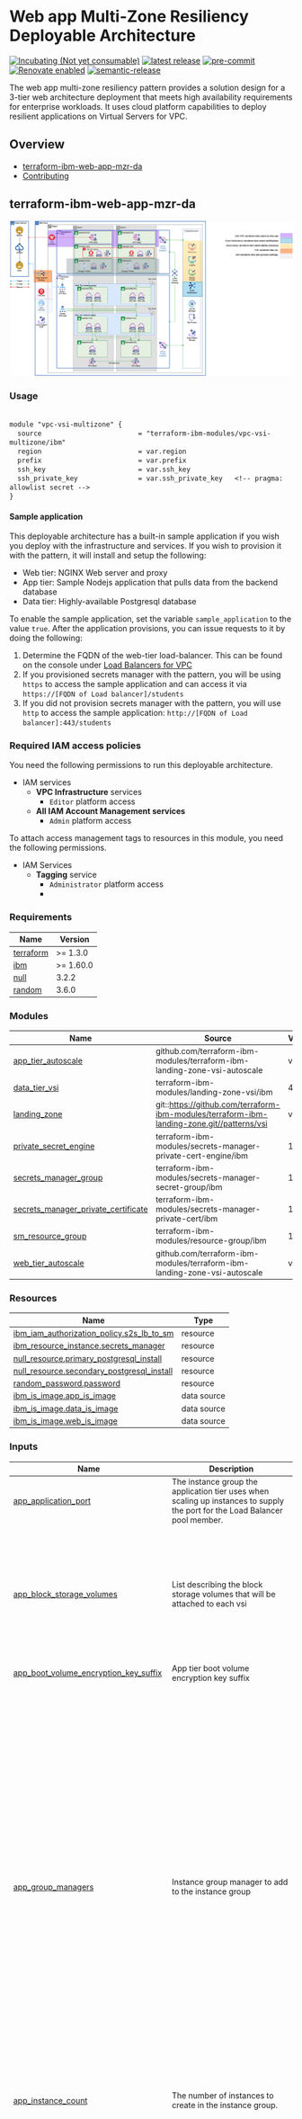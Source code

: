 <!-- Update this title with a descriptive name. Use sentence case. -->
# Web app Multi-Zone Resiliency Deployable Architecture

<!--
Update status and "latest release" badges:
  1. For the status options, see https://terraform-ibm-modules.github.io/documentation/#/badge-status
  2. Update the "latest release" badge to point to the correct module's repo. Replace "terraform-ibm-module-template" in two places.
-->
[![Incubating (Not yet consumable)](https://img.shields.io/badge/status-Incubating%20(Not%20yet%20consumable)-red)](https://terraform-ibm-modules.github.io/documentation/#/badge-status)
[![latest release](https://img.shields.io/github/v/release/terraform-ibm-modules/terraform-ibm-web-app-mzr-da?logo=GitHub&sort=semver)](https://github.com/terraform-ibm-modules/terraform-ibm-web-app-mzr-da/releases/latest)
[![pre-commit](https://img.shields.io/badge/pre--commit-enabled-brightgreen?logo=pre-commit&logoColor=white)](https://github.com/pre-commit/pre-commit)
[![Renovate enabled](https://img.shields.io/badge/renovate-enabled-brightgreen.svg)](https://renovatebot.com/)
[![semantic-release](https://img.shields.io/badge/%20%20%F0%9F%93%A6%F0%9F%9A%80-semantic--release-e10079.svg)](https://github.com/semantic-release/semantic-release)

<!-- Add a description of module(s) in this repo -->
The web app multi-zone resiliency pattern provides a solution design for a 3-tier web architecture deployment that meets high availability requirements for enterprise workloads. It uses cloud platform capabilities to deploy resilient applications on Virtual Servers for VPC.


<!-- The following content is automatically populated by the pre-commit hook -->
<!-- BEGIN OVERVIEW HOOK -->
## Overview
* [terraform-ibm-web-app-mzr-da](#terraform-ibm-web-app-mzr-da)
* [Contributing](#contributing)
<!-- END OVERVIEW HOOK -->


<!--
If this repo contains any reference architectures, uncomment the heading below and link to them.
(Usually in the `/reference-architectures` directory.)
See "Reference architecture" in the public documentation at
https://terraform-ibm-modules.github.io/documentation/#/implementation-guidelines?id=reference-architecture
-->
<!-- ## Reference architectures -->


<!-- Replace this heading with the name of the root level module (the repo name) -->
## terraform-ibm-web-app-mzr-da

![pattern-vpc-vsi](../../images/VPC-Resiliency-da.drawio.png)

### Usage

```hcl

module "vpc-vsi-multizone" {
  source                        = "terraform-ibm-modules/vpc-vsi-multizone/ibm"
  region                        = var.region
  prefix                        = var.prefix
  ssh_key                       = var.ssh_key
  ssh_private_key               = var.ssh_private_key   <!-- pragma: allowlist secret -->
}

```

#### Sample application

This deployable architecture has a built-in sample application if you wish you deploy with the infrastructure and services.  If you wish to provision it with the pattern, it will install and setup the following:

* Web tier: NGINX Web server and proxy
* App tier: Sample Nodejs application that pulls data from the backend database
* Data tier: Highly-available Postgresql database

To enable the sample application, set the variable `sample_application` to the value `true`.  After the application provisions, you can issue requests to it by doing the following:

1. Determine the FQDN of the web-tier load-balancer.  This can be found on the console under [Load Balancers for VPC](https://cloud.ibm.com/vpc-ext/network/loadBalancers)
2. If you provisioned secrets manager with the pattern, you will be using `https` to access the sample application and can access it via `https://[FQDN of Load balancer]/students`
3. If you did not provision secrets manager with the pattern, you will use `http` to access the sample application: `http://[FQDN of Load balancer]:443/students`

### Required IAM access policies

<!-- PERMISSIONS REQUIRED TO RUN MODULE
If this module requires permissions, uncomment the following block and update
the sample permissions, following the format.
Replace the sample Account and IBM Cloud service names and roles with the
information in the console at
Manage > Access (IAM) > Access groups > Access policies.
-->

You need the following permissions to run this deployable architecture.

- IAM services
    - **VPC Infrastructure** services
        - `Editor` platform access
    - **All IAM Account Management services**
        - `Admin` platform access

To attach access management tags to resources in this module, you need the following permissions.

- IAM Services
    - **Tagging** service
        - `Administrator` platform access
        -
<!-- NO PERMISSIONS FOR MODULE
If no permissions are required for the module, uncomment the following
statement instead the previous block.
-->

<!-- No permissions are needed to run this module.-->


<!-- The following content is automatically populated by the pre-commit hook -->
<!-- BEGINNING OF PRE-COMMIT-TERRAFORM DOCS HOOK -->
### Requirements

| Name | Version |
|------|---------|
| <a name="requirement_terraform"></a> [terraform](#requirement\_terraform) | >= 1.3.0 |
| <a name="requirement_ibm"></a> [ibm](#requirement\_ibm) | >= 1.60.0 |
| <a name="requirement_null"></a> [null](#requirement\_null) | 3.2.2 |
| <a name="requirement_random"></a> [random](#requirement\_random) | 3.6.0 |

### Modules

| Name | Source | Version |
|------|--------|---------|
| <a name="module_app_tier_autoscale"></a> [app\_tier\_autoscale](#module\_app\_tier\_autoscale) | github.com/terraform-ibm-modules/terraform-ibm-landing-zone-vsi-autoscale | v1.0.0 |
| <a name="module_data_tier_vsi"></a> [data\_tier\_vsi](#module\_data\_tier\_vsi) | terraform-ibm-modules/landing-zone-vsi/ibm | 4.0.0 |
| <a name="module_landing_zone"></a> [landing\_zone](#module\_landing\_zone) | git::https://github.com/terraform-ibm-modules/terraform-ibm-landing-zone.git//patterns/vsi | v6.1.1 |
| <a name="module_private_secret_engine"></a> [private\_secret\_engine](#module\_private\_secret\_engine) | terraform-ibm-modules/secrets-manager-private-cert-engine/ibm | 1.2.2 |
| <a name="module_secrets_manager_group"></a> [secrets\_manager\_group](#module\_secrets\_manager\_group) | terraform-ibm-modules/secrets-manager-secret-group/ibm | 1.1.4 |
| <a name="module_secrets_manager_private_certificate"></a> [secrets\_manager\_private\_certificate](#module\_secrets\_manager\_private\_certificate) | terraform-ibm-modules/secrets-manager-private-cert/ibm | 1.1.3 |
| <a name="module_sm_resource_group"></a> [sm\_resource\_group](#module\_sm\_resource\_group) | terraform-ibm-modules/resource-group/ibm | 1.1.5 |
| <a name="module_web_tier_autoscale"></a> [web\_tier\_autoscale](#module\_web\_tier\_autoscale) | github.com/terraform-ibm-modules/terraform-ibm-landing-zone-vsi-autoscale | v1.0.0 |

### Resources

| Name | Type |
|------|------|
| [ibm_iam_authorization_policy.s2s_lb_to_sm](https://registry.terraform.io/providers/IBM-Cloud/ibm/latest/docs/resources/iam_authorization_policy) | resource |
| [ibm_resource_instance.secrets_manager](https://registry.terraform.io/providers/IBM-Cloud/ibm/latest/docs/resources/resource_instance) | resource |
| [null_resource.primary_postgresql_install](https://registry.terraform.io/providers/hashicorp/null/3.2.2/docs/resources/resource) | resource |
| [null_resource.secondary_postgresql_install](https://registry.terraform.io/providers/hashicorp/null/3.2.2/docs/resources/resource) | resource |
| [random_password.password](https://registry.terraform.io/providers/hashicorp/random/3.6.0/docs/resources/password) | resource |
| [ibm_is_image.app_is_image](https://registry.terraform.io/providers/IBM-Cloud/ibm/latest/docs/data-sources/is_image) | data source |
| [ibm_is_image.data_is_image](https://registry.terraform.io/providers/IBM-Cloud/ibm/latest/docs/data-sources/is_image) | data source |
| [ibm_is_image.web_is_image](https://registry.terraform.io/providers/IBM-Cloud/ibm/latest/docs/data-sources/is_image) | data source |

### Inputs

| Name | Description | Type | Default | Required |
|------|-------------|------|---------|:--------:|
| <a name="input_app_application_port"></a> [app\_application\_port](#input\_app\_application\_port) | The instance group the application tier uses when scaling up instances to supply the port for the Load Balancer pool member. | `number` | `3000` | no |
| <a name="input_app_block_storage_volumes"></a> [app\_block\_storage\_volumes](#input\_app\_block\_storage\_volumes) | List describing the block storage volumes that will be attached to each vsi | <pre>list(<br>    object({<br>      name              = string<br>      profile           = string<br>      capacity          = optional(number)<br>      iops              = optional(number)<br>      encryption_key    = optional(string)<br>      resource_group_id = optional(string)<br>    })<br>  )</pre> | `[]` | no |
| <a name="input_app_boot_volume_encryption_key_suffix"></a> [app\_boot\_volume\_encryption\_key\_suffix](#input\_app\_boot\_volume\_encryption\_key\_suffix) | App tier boot volume encryption key suffix | `string` | `"vsi-volume-key"` | no |
| <a name="input_app_group_managers"></a> [app\_group\_managers](#input\_app\_group\_managers) | Instance group manager to add to the instance group | <pre>list(<br>    object({<br>      name                 = string<br>      aggregation_window   = optional(number)<br>      cooldown             = optional(number)<br>      enable_manager       = optional(bool)<br>      manager_type         = string<br>      max_membership_count = optional(number)<br>      min_membership_count = optional(number)<br>      actions = optional(<br>        list(<br>          object({<br>            name                 = string<br>            cron_spec            = optional(string)<br>            membership_count     = optional(number)<br>            max_membership_count = optional(number)<br>            min_membership_count = optional(number)<br>            run_at               = optional(string)<br>          })<br>        )<br>      )<br>      policies = optional(<br>        list(<br>          object({<br>            name         = string<br>            metric_type  = string<br>            metric_value = number<br>            policy_type  = string<br>          })<br>        )<br>      )<br>    })<br>  )</pre> | <pre>[<br>  {<br>    "aggregation_window": 120,<br>    "cooldown": 300,<br>    "enable_manager": true,<br>    "manager_type": "autoscale",<br>    "max_membership_count": 4,<br>    "min_membership_count": 1,<br>    "name": "app",<br>    "policies": [<br>      {<br>        "metric_type": "cpu",<br>        "metric_value": 70,<br>        "name": "app-policy",<br>        "policy_type": "target"<br>      }<br>    ]<br>  }<br>]</pre> | no |
| <a name="input_app_instance_count"></a> [app\_instance\_count](#input\_app\_instance\_count) | The number of instances to create in the instance group. | `number` | `1` | no |
| <a name="input_app_load_balancers"></a> [app\_load\_balancers](#input\_app\_load\_balancers) | Load balancers to add to VSI | <pre>list(<br>    object({<br>      name                    = string<br>      type                    = string<br>      listener_port           = number<br>      listener_protocol       = string<br>      connection_limit        = number<br>      idle_connection_timeout = optional(number)<br>      algorithm               = string<br>      protocol                = string<br>      health_delay            = number<br>      health_retries          = number<br>      health_timeout          = number<br>      health_type             = string<br>      pool_member_port        = string<br>      profile                 = optional(string)<br>      dns = optional(<br>        object({<br>          instance_crn = string<br>          zone_id      = string<br>        })<br>      )<br>      security_group = optional(<br>        object({<br>          name = string<br>          rules = list(<br>            object({<br>              name      = string<br>              direction = string<br>              source    = string<br>              tcp = optional(<br>                object({<br>                  port_max = number<br>                  port_min = number<br>                })<br>              )<br>              udp = optional(<br>                object({<br>                  port_max = number<br>                  port_min = number<br>                })<br>              )<br>              icmp = optional(<br>                object({<br>                  type = number<br>                  code = number<br>                })<br>              )<br>            })<br>          )<br>        })<br>      )<br>    })<br>  )</pre> | <pre>[<br>  {<br>    "algorithm": "round_robin",<br>    "connection_limit": 10,<br>    "health_delay": 60,<br>    "health_retries": 5,<br>    "health_timeout": 30,<br>    "health_type": "tcp",<br>    "listener_port": 3000,<br>    "listener_protocol": "tcp",<br>    "name": "app-lb",<br>    "pool_member_port": 3000,<br>    "protocol": "tcp",<br>    "security_group": {<br>      "name": "app-lb-sg",<br>      "rules": [<br>        {<br>          "direction": "inbound",<br>          "name": "allow-vpc-inbound",<br>          "source": "10.0.0.0/8"<br>        },<br>        {<br>          "direction": "outbound",<br>          "name": "allow-vpc-outbound",<br>          "source": "10.0.0.0/8"<br>        }<br>      ]<br>    },<br>    "type": "private"<br>  }<br>]</pre> | no |
| <a name="input_app_machine_type"></a> [app\_machine\_type](#input\_app\_machine\_type) | Application tier machine type to use | `string` | `"cx2-2x4"` | no |
| <a name="input_app_os_profile"></a> [app\_os\_profile](#input\_app\_os\_profile) | Application tier machine type to use | `string` | `"ibm-centos-stream-9-amd64-5"` | no |
| <a name="input_app_security_group"></a> [app\_security\_group](#input\_app\_security\_group) | The security group surrounding the application tier VSIs | <pre>object({<br>    name                         = string<br>    add_ibm_cloud_internal_rules = optional(bool, false)<br>    rules = list(<br>      object({<br>        name      = string<br>        direction = string<br>        source    = string<br>        tcp = optional(<br>          object({<br>            port_max = number<br>            port_min = number<br>          })<br>        )<br>        udp = optional(<br>          object({<br>            port_max = number<br>            port_min = number<br>          })<br>        )<br>        icmp = optional(<br>          object({<br>            type = number<br>            code = number<br>          })<br>        )<br>      })<br>    )<br>  })</pre> | <pre>{<br>  "name": "app-sg",<br>  "rules": [<br>    {<br>      "direction": "inbound",<br>      "name": "allow-vpc-inbound",<br>      "source": "10.0.0.0/8"<br>    },<br>    {<br>      "direction": "inbound",<br>      "name": "allow-ibm-inbound",<br>      "source": "161.26.0.0/16"<br>    },<br>    {<br>      "direction": "outbound",<br>      "name": "allow-vpc-outbound",<br>      "source": "10.0.0.0/8"<br>    },<br>    {<br>      "direction": "outbound",<br>      "name": "allow-ibm-outbound",<br>      "source": "161.26.0.0/16"<br>    }<br>  ]<br>}</pre> | no |
| <a name="input_cert_common_name"></a> [cert\_common\_name](#input\_cert\_common\_name) | A fully qualified domain name or host domain name for the certificate to be created. | `string` | `"test.webapp.com"` | no |
| <a name="input_certificate_template_name"></a> [certificate\_template\_name](#input\_certificate\_template\_name) | The name of the Certificate Template to create for a private\_cert secret engine. When `var.existing_sm_instance_guid` is `true`, then it has to be the existing template name that exists in the private cert engine. | `string` | `"my-template"` | no |
| <a name="input_create_s2s_lb_to_sm"></a> [create\_s2s\_lb\_to\_sm](#input\_create\_s2s\_lb\_to\_sm) | Create a service-to-service authorization between VPC LB and Secrets Manager. | `bool` | `true` | no |
| <a name="input_data_block_storage_volumes"></a> [data\_block\_storage\_volumes](#input\_data\_block\_storage\_volumes) | The data block storage volume to attach to the data VSIs | <pre>list(<br>    object({<br>      name              = string<br>      profile           = string<br>      capacity          = optional(number)<br>      iops              = optional(number)<br>      encryption_key    = optional(string)<br>      resource_group_id = optional(string)<br>    })<br>  )</pre> | <pre>[<br>  {<br>    "capacity": 50,<br>    "name": "data",<br>    "profile": "general-purpose"<br>  }<br>]</pre> | no |
| <a name="input_data_boot_volume_encryption_key_suffix"></a> [data\_boot\_volume\_encryption\_key\_suffix](#input\_data\_boot\_volume\_encryption\_key\_suffix) | Data tier boot volume encryption key suffix | `string` | `"vsi-volume-key"` | no |
| <a name="input_data_machine_type"></a> [data\_machine\_type](#input\_data\_machine\_type) | Application tier machine type to use | `string` | `"cx2-2x4"` | no |
| <a name="input_data_os_profile"></a> [data\_os\_profile](#input\_data\_os\_profile) | Application tier os profile to use | `string` | `"ibm-centos-stream-9-amd64-5"` | no |
| <a name="input_data_security_group"></a> [data\_security\_group](#input\_data\_security\_group) | The security group surrounding the data tier VSIs | <pre>object({<br>    name                         = string<br>    add_ibm_cloud_internal_rules = optional(bool, false)<br>    rules = list(<br>      object({<br>        name      = string<br>        direction = string<br>        source    = string<br>        tcp = optional(<br>          object({<br>            port_max = number<br>            port_min = number<br>          })<br>        )<br>        udp = optional(<br>          object({<br>            port_max = number<br>            port_min = number<br>          })<br>        )<br>        icmp = optional(<br>          object({<br>            type = number<br>            code = number<br>          })<br>        )<br>      })<br>    )<br>  })</pre> | <pre>{<br>  "name": "data-sg",<br>  "rules": [<br>    {<br>      "direction": "inbound",<br>      "name": "allow-vpc-inbound",<br>      "source": "10.0.0.0/8"<br>    },<br>    {<br>      "direction": "inbound",<br>      "name": "allow-ibm-inbound",<br>      "source": "161.26.0.0/16"<br>    },<br>    {<br>      "direction": "outbound",<br>      "name": "allow-vpc-outbound",<br>      "source": "10.0.0.0/8"<br>    },<br>    {<br>      "direction": "outbound",<br>      "name": "allow-ibm-outbound",<br>      "source": "161.26.0.0/16"<br>    }<br>  ]<br>}</pre> | no |
| <a name="input_data_vsi_per_subnet"></a> [data\_vsi\_per\_subnet](#input\_data\_vsi\_per\_subnet) | Application tier number of vsi's per subnet | `number` | `1` | no |
| <a name="input_existing_sm_instance_guid"></a> [existing\_sm\_instance\_guid](#input\_existing\_sm\_instance\_guid) | An existing Secrets Manager GUID. The existing Secret Manager instance must have private certificate engine configured. If not provided an new instance will be provisioned. | `string` | `null` | no |
| <a name="input_existing_sm_instance_region"></a> [existing\_sm\_instance\_region](#input\_existing\_sm\_instance\_region) | Required if value is passed into `var.existing_sm_instance_guid`. | `string` | `null` | no |
| <a name="input_ibmcloud_api_key"></a> [ibmcloud\_api\_key](#input\_ibmcloud\_api\_key) | The IBM Cloud platform API key needed to deploy IAM enabled resources. | `string` | n/a | yes |
| <a name="input_intermediate_ca_name"></a> [intermediate\_ca\_name](#input\_intermediate\_ca\_name) | The name of the Intermediate CA to create for a private\_cert secret engine. Only used when `var.existing_sm_instance_guid` is `false`. | `string` | `"intermediate-ca"` | no |
| <a name="input_prefix"></a> [prefix](#input\_prefix) | A unique identifier for resources. Must begin with a lowercase letter and end with a lowerccase letter or number. This prefix will be prepended to any resources provisioned by this template. Prefixes must be 16 or fewer characters. | `string` | `"lab"` | no |
| <a name="input_region"></a> [region](#input\_region) | IBM Cloud region where the resources will be created. | `string` | n/a | yes |
| <a name="input_resource_tags"></a> [resource\_tags](#input\_resource\_tags) | Optional list of tags to be added to the Key Protect instance. Only used if 'create\_key\_protect\_instance' is true. | `list(string)` | `[]` | no |
| <a name="input_root_ca_common_name"></a> [root\_ca\_common\_name](#input\_root\_ca\_common\_name) | A fully qualified domain name or host domain name for the certificate to be created. | `string` | `"example.com"` | no |
| <a name="input_root_ca_name"></a> [root\_ca\_name](#input\_root\_ca\_name) | The name of the Root CA to create for a private\_cert secret engine. Only used when `var.existing_sm_instance_guid` is `false`. | `string` | `"root-ca"` | no |
| <a name="input_sample_application"></a> [sample\_application](#input\_sample\_application) | Apply the sample web application to the pattern. | `bool` | `false` | no |
| <a name="input_sm_instance_rg_existing"></a> [sm\_instance\_rg\_existing](#input\_sm\_instance\_rg\_existing) | Resource group exists in your account already. If set to `true`, you will need to set the variable sm\_instance\_rg\_name | `bool` | `false` | no |
| <a name="input_sm_instance_rg_name"></a> [sm\_instance\_rg\_name](#input\_sm\_instance\_rg\_name) | Resource group to provison the secrets manager instance.  If no resource group name is defined, it will try to use the service resource group otherwise a random from the landing zone | `string` | `null` | no |
| <a name="input_sm_service_plan"></a> [sm\_service\_plan](#input\_sm\_service\_plan) | The service/pricing plan to use when provisioning a new Secrets Manager instance. Allowed values: `standard` and `trial`. | `string` | `"standard"` | no |
| <a name="input_ssh_key"></a> [ssh\_key](#input\_ssh\_key) | Public SSH Key for VSI creation. Must be a valid SSH key that does not already exist in the deployment region. | `string` | n/a | yes |
| <a name="input_ssh_private_key"></a> [ssh\_private\_key](#input\_ssh\_private\_key) | Private SSH key (RSA format) that is paired with the public ssh key. | `string` | n/a | yes |
| <a name="input_use_sm"></a> [use\_sm](#input\_use\_sm) | Whether to use Secrets Manager to generate certificates. | `bool` | `true` | no |
| <a name="input_web_application_port"></a> [web\_application\_port](#input\_web\_application\_port) | The instance group the web tier uses when scaling up instances to supply the port for the Load Balancer pool member. | `number` | `80` | no |
| <a name="input_web_block_storage_volumes"></a> [web\_block\_storage\_volumes](#input\_web\_block\_storage\_volumes) | List describing the block storage volumes that will be attached to each vsi | <pre>list(<br>    object({<br>      name              = string<br>      profile           = string<br>      capacity          = optional(number)<br>      iops              = optional(number)<br>      encryption_key    = optional(string)<br>      resource_group_id = optional(string)<br>    })<br>  )</pre> | `[]` | no |
| <a name="input_web_boot_volume_encryption_key_suffix"></a> [web\_boot\_volume\_encryption\_key\_suffix](#input\_web\_boot\_volume\_encryption\_key\_suffix) | Web tier boot volume encryption key suffix | `string` | `"vsi-volume-key"` | no |
| <a name="input_web_group_managers"></a> [web\_group\_managers](#input\_web\_group\_managers) | Instance group manager to add to the instance group | <pre>list(<br>    object({<br>      name                 = string<br>      aggregation_window   = optional(number)<br>      cooldown             = optional(number)<br>      enable_manager       = optional(bool)<br>      manager_type         = string<br>      max_membership_count = optional(number)<br>      min_membership_count = optional(number)<br>      actions = optional(<br>        list(<br>          object({<br>            name                 = string<br>            cron_spec            = optional(string)<br>            membership_count     = optional(number)<br>            max_membership_count = optional(number)<br>            min_membership_count = optional(number)<br>            run_at               = optional(string)<br>          })<br>        )<br>      )<br>      policies = optional(<br>        list(<br>          object({<br>            name         = string<br>            metric_type  = string<br>            metric_value = number<br>            policy_type  = string<br>          })<br>        )<br>      )<br>    })<br>  )</pre> | <pre>[<br>  {<br>    "aggregation_window": 120,<br>    "cooldown": 300,<br>    "enable_manager": true,<br>    "manager_type": "autoscale",<br>    "max_membership_count": 4,<br>    "min_membership_count": 1,<br>    "name": "web",<br>    "policies": [<br>      {<br>        "metric_type": "cpu",<br>        "metric_value": 70,<br>        "name": "web-policy",<br>        "policy_type": "target"<br>      }<br>    ]<br>  }<br>]</pre> | no |
| <a name="input_web_instance_count"></a> [web\_instance\_count](#input\_web\_instance\_count) | The number of instances to create in the instance group. | `number` | `1` | no |
| <a name="input_web_load_balancers"></a> [web\_load\_balancers](#input\_web\_load\_balancers) | Load balancers to add to VSI | <pre>list(<br>    object({<br>      name                    = string<br>      type                    = string<br>      listener_port           = number<br>      listener_protocol       = string<br>      connection_limit        = number<br>      idle_connection_timeout = optional(number)<br>      algorithm               = string<br>      protocol                = string<br>      health_delay            = number<br>      health_retries          = number<br>      health_timeout          = number<br>      health_type             = string<br>      pool_member_port        = string<br>      profile                 = optional(string)<br>      dns = optional(<br>        object({<br>          instance_crn = string<br>          zone_id      = string<br>        })<br>      )<br>      security_group = optional(<br>        object({<br>          name = string<br>          rules = list(<br>            object({<br>              name      = string<br>              direction = string<br>              source    = string<br>              tcp = optional(<br>                object({<br>                  port_max = number<br>                  port_min = number<br>                })<br>              )<br>              udp = optional(<br>                object({<br>                  port_max = number<br>                  port_min = number<br>                })<br>              )<br>              icmp = optional(<br>                object({<br>                  type = number<br>                  code = number<br>                })<br>              )<br>            })<br>          )<br>        })<br>      )<br>    })<br>  )</pre> | <pre>[<br>  {<br>    "algorithm": "round_robin",<br>    "connection_limit": 10,<br>    "health_delay": 60,<br>    "health_retries": 5,<br>    "health_timeout": 30,<br>    "health_type": "tcp",<br>    "listener_port": 443,<br>    "listener_protocol": "http",<br>    "name": "web-lb",<br>    "pool_member_port": 80,<br>    "protocol": "http",<br>    "security_group": {<br>      "name": "web-lb-sg",<br>      "rules": [<br>        {<br>          "direction": "inbound",<br>          "name": "allow-all-inbound",<br>          "source": "0.0.0.0/0",<br>          "tcp": {<br>            "port_max": 443,<br>            "port_min": 443<br>          }<br>        },<br>        {<br>          "direction": "outbound",<br>          "name": "allow-vpc-outbound",<br>          "source": "10.0.0.0/8"<br>        }<br>      ]<br>    },<br>    "type": "public"<br>  }<br>]</pre> | no |
| <a name="input_web_machine_type"></a> [web\_machine\_type](#input\_web\_machine\_type) | Web tier machine type to use | `string` | `"cx2-2x4"` | no |
| <a name="input_web_os_profile"></a> [web\_os\_profile](#input\_web\_os\_profile) | Web tier os name to use | `string` | `"ibm-centos-stream-9-amd64-5"` | no |
| <a name="input_web_security_group"></a> [web\_security\_group](#input\_web\_security\_group) | The security group surrounding the web tier VSIs | <pre>object({<br>    name                         = string<br>    add_ibm_cloud_internal_rules = optional(bool, false)<br>    rules = list(<br>      object({<br>        name      = string<br>        direction = string<br>        source    = string<br>        tcp = optional(<br>          object({<br>            port_max = number<br>            port_min = number<br>          })<br>        )<br>        udp = optional(<br>          object({<br>            port_max = number<br>            port_min = number<br>          })<br>        )<br>        icmp = optional(<br>          object({<br>            type = number<br>            code = number<br>          })<br>        )<br>      })<br>    )<br>  })</pre> | <pre>{<br>  "name": "web-sg",<br>  "rules": [<br>    {<br>      "direction": "inbound",<br>      "name": "allow-vpc-inbound",<br>      "source": "10.0.0.0/8"<br>    },<br>    {<br>      "direction": "inbound",<br>      "name": "allow-ibm-inbound",<br>      "source": "161.26.0.0/16"<br>    },<br>    {<br>      "direction": "outbound",<br>      "name": "allow-vpc-outbound",<br>      "source": "10.0.0.0/8"<br>    },<br>    {<br>      "direction": "outbound",<br>      "name": "allow-ibm-outbound",<br>      "source": "161.26.0.0/16"<br>    }<br>  ]<br>}</pre> | no |

### Outputs

| Name | Description |
|------|-------------|
| <a name="output_landing_zone"></a> [landing\_zone](#output\_landing\_zone) | Landing zone configuration |
| <a name="output_vpc_data"></a> [vpc\_data](#output\_vpc\_data) | Landing zone vpc data |
<!-- END OF PRE-COMMIT-TERRAFORM DOCS HOOK -->

<!-- Leave this section as is so that your module has a link to local development environment set-up steps for contributors to follow -->
## Contributing

You can report issues and request features for this module in GitHub issues in the module repo. See [Report an issue or request a feature](https://github.com/terraform-ibm-modules/.github/blob/main/.github/SUPPORT.md).

To set up your local development environment, see [Local development setup](https://terraform-ibm-modules.github.io/documentation/#/local-dev-setup) in the project documentation.
